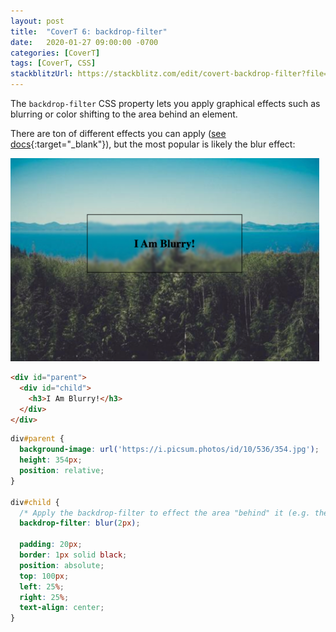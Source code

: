 ```yaml
---
layout: post
title:  "CoverT 6: backdrop-filter"
date:   2020-01-27 09:00:00 -0700
categories: [CoverT]
tags: [CoverT, CSS]
stackblitzUrl: https://stackblitz.com/edit/covert-backdrop-filter?file=style.css
---
```


The `backdrop-filter` CSS property lets you apply graphical effects such as blurring or color shifting to the area behind an element.

There are ton of different effects you can apply ([see docs](https://developer.mozilla.org/en-US/docs/Web/CSS/backdrop-filter){:target="_blank"}), but the most popular is likely the blur effect:

<img height="325px" src="/assets/images/backdrop-filter-example.png" alt="backdrop-filter example" /> 

```html
<div id="parent">
  <div id="child">
    <h3>I Am Blurry!</h3>
  </div>
</div>
```

```css
div#parent {
  background-image: url('https://i.picsum.photos/id/10/536/354.jpg');
  height: 354px;
  position: relative;
}

div#child {
  /* Apply the backdrop-filter to effect the area "behind" it (e.g. the parent) */
  backdrop-filter: blur(2px);
  
  padding: 20px;
  border: 1px solid black;
  position: absolute;
  top: 100px;
  left: 25%;
  right: 25%;
  text-align: center;
}
```
